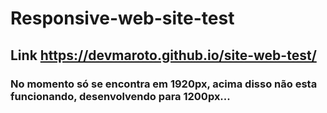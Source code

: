 # Responsive-web-site-test
## Link https://devmaroto.github.io/site-web-test/
### No momento só se encontra em 1920px, acima disso não esta funcionando, desenvolvendo para 1200px...
